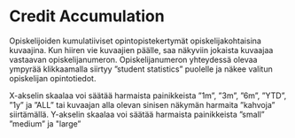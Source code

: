 # Credit Accumulation

Opiskelijoiden kumulatiiviset opintopistekertymät opiskelijakohtaisina kuvaajina. Kun hiiren vie kuvaajien päälle, saa näkyviin jokaista kuvaajaa vastaavan opiskelijanumeron. Opiskelijanumeron yhteydessä olevaa ympyrää klikkaamalla siirtyy ”student statistics” puolelle ja näkee valitun opiskelijan opintotiedot.

X-akselin skaalaa voi säätää harmaista painikkeista ”1m”, ”3m”, ”6m”, ”YTD”, ”1y” ja ”ALL” tai kuvaajan alla olevan sinisen näkymän harmaita ”kahvoja” siirtämällä. Y-akselin skaalaa voi säätää harmaista painikkeista ”small” ”medium” ja "large”
